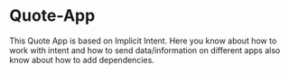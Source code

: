 # Quote-App

This Quote App is based on  Implicit Intent.
Here you know about how to work with intent and how to send data/information on different apps also know about how to add dependencies.


